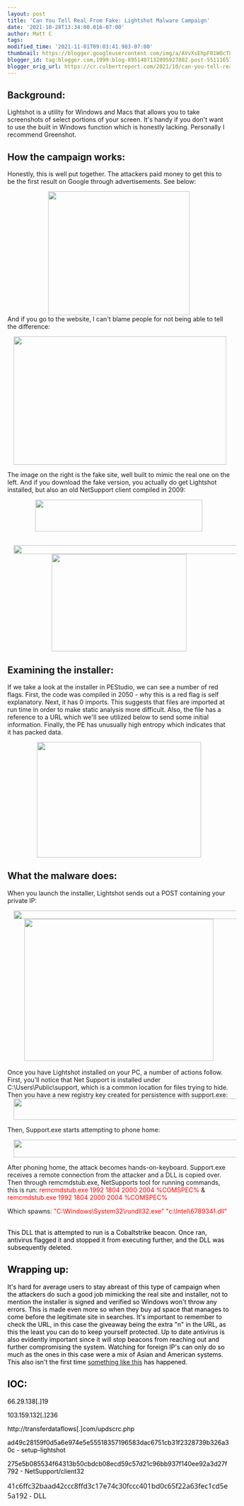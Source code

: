 ```yaml
---
layout: post
title: 'Can You Tell Real From Fake: Lightshot Malware Campaign'
date: '2021-10-28T13:34:00.016-07:00'
author: Matt C
tags: 
modified_time: '2021-11-01T09:03:41.983-07:00'
thumbnail: https://blogger.googleusercontent.com/img/a/AVvXsEhpF01WOcT83kd0gH0eWDAmR7s0is92pI1dbfOPgRy9xXr9kLKxdJAbZvk_wMh3IfB1mZWFoxdk6DT9xGH0DlbQocQuot6rmzzI2fu1GT0AvTKvXkz_y1nxaiemqwNJgZzcdrZe-HQfz2LX-gwESLzK0qqhBx-XNvyUfxsHBfO2lK6EG7mmRHKeB4FMYg=s72-c
blogger_id: tag:blogger.com,1999:blog-8951407132095927802.post-551116578719601098
blogger_orig_url: https://cr.culbertreport.com/2021/10/can-you-tell-real-from-fake-new.html
---
```


<h2 style="text-align: left;">Background:</h2><p style="text-align: left;">Lightshot is a utility for Windows and Macs that allows you to take screenshots of select portions of your screen. It's handy if you don't want to use the built in Windows function which is honestly lacking. Personally I recommend Greenshot. <br /></p><h2 style="text-align: left;">How the campaign works:</h2><p style="text-align: left;">Honestly, this is well put together. The attackers paid money to get this to be the first result on Google through advertisements. See below:</p><p style="text-align: left;"></p><div class="separator" style="clear: both; text-align: center;"></div><div class="separator" style="clear: both; text-align: center;"><a href="https://blogger.googleusercontent.com/img/a/AVvXsEhpF01WOcT83kd0gH0eWDAmR7s0is92pI1dbfOPgRy9xXr9kLKxdJAbZvk_wMh3IfB1mZWFoxdk6DT9xGH0DlbQocQuot6rmzzI2fu1GT0AvTKvXkz_y1nxaiemqwNJgZzcdrZe-HQfz2LX-gwESLzK0qqhBx-XNvyUfxsHBfO2lK6EG7mmRHKeB4FMYg=s818" style="margin-left: 1em; margin-right: 1em;"><img border="0" data-original-height="717" data-original-width="818" height="280" src="https://blogger.googleusercontent.com/img/a/AVvXsEhpF01WOcT83kd0gH0eWDAmR7s0is92pI1dbfOPgRy9xXr9kLKxdJAbZvk_wMh3IfB1mZWFoxdk6DT9xGH0DlbQocQuot6rmzzI2fu1GT0AvTKvXkz_y1nxaiemqwNJgZzcdrZe-HQfz2LX-gwESLzK0qqhBx-XNvyUfxsHBfO2lK6EG7mmRHKeB4FMYg=s320" width="320" /></a></div>And if you go to the website, I can't blame people for not being able to tell the difference:<br /><p></p><div class="separator" style="clear: both; text-align: center;"><a href="https://blogger.googleusercontent.com/img/a/AVvXsEi_6qWXQH4XaAcSHK992pboHXIBOyZH2Z3RXc-cYBGOvBiltMQuoYxXSKWrYxUMOdfKEAmJzZS4eTRaTXjuWt4F7NipGQnR6U-r1Db2V15oFpGprB21bc4FhOBJKo8I9v0fFMx1fQZhHNgOskhchSx2Q0HecMdJ4ChemzfJwvg-vWR_8eK1b5876B1nYQ=s1920" style="margin-left: 1em; margin-right: 1em;"><img border="0" data-original-height="1160" data-original-width="1920" height="290" src="https://blogger.googleusercontent.com/img/a/AVvXsEi_6qWXQH4XaAcSHK992pboHXIBOyZH2Z3RXc-cYBGOvBiltMQuoYxXSKWrYxUMOdfKEAmJzZS4eTRaTXjuWt4F7NipGQnR6U-r1Db2V15oFpGprB21bc4FhOBJKo8I9v0fFMx1fQZhHNgOskhchSx2Q0HecMdJ4ChemzfJwvg-vWR_8eK1b5876B1nYQ=w481-h290" width="481" /></a></div><p>The image on the right is the fake site, well built to mimic the real one on the left. And if you download the fake version, you actually do get Lightshot installed, but also an old NetSupport client compiled in 2009:</p><div class="separator" style="clear: both; text-align: center;"><a href="https://blogger.googleusercontent.com/img/a/AVvXsEh6Qgwtud9g0wLwGsF80_jz0Kl08U3M778JtCDaIC-J-oj5Qtt3OdbR-7Qf2MXvofB5n2-X81gN7BenRt6RHrT0jlCmX42P3sBYL5CJWGt9zaQaAihJpR8rGJtEMzVcjjrYPjIucVBkpEL2culvCTar3aqdeyK3dc2Ydj0O6hVuI2eKpCzVKPHOc0tLgA=s831" style="margin-left: 1em; margin-right: 1em;"><img border="0" data-original-height="159" data-original-width="831" height="72" src="https://blogger.googleusercontent.com/img/a/AVvXsEh6Qgwtud9g0wLwGsF80_jz0Kl08U3M778JtCDaIC-J-oj5Qtt3OdbR-7Qf2MXvofB5n2-X81gN7BenRt6RHrT0jlCmX42P3sBYL5CJWGt9zaQaAihJpR8rGJtEMzVcjjrYPjIucVBkpEL2culvCTar3aqdeyK3dc2Ydj0O6hVuI2eKpCzVKPHOc0tLgA=w378-h72" width="378" /></a></div><br /><p></p><div class="separator" style="clear: both; text-align: center;"><a href="https://blogger.googleusercontent.com/img/a/AVvXsEha23BbbrnMvASkItJle_Uoj0qO_AfgE96u9vgXegKrCckNYoqDrUdQbdU2rlzPyvYOWc2xOoxFS21O73g3F3NpXbjwNzVmcMiUI-IbFU0UShvlu3_6CQGXjdHXWziKb9St36R44vFwZbO0-sjM6thpKx7tB8zVsDPFdnY7JcK94QtjPQkLtOm16MS5nw=s438" style="margin-left: 1em; margin-right: 1em;"><img border="0" data-original-height="15" data-original-width="438" height="20" src="https://blogger.googleusercontent.com/img/a/AVvXsEha23BbbrnMvASkItJle_Uoj0qO_AfgE96u9vgXegKrCckNYoqDrUdQbdU2rlzPyvYOWc2xOoxFS21O73g3F3NpXbjwNzVmcMiUI-IbFU0UShvlu3_6CQGXjdHXWziKb9St36R44vFwZbO0-sjM6thpKx7tB8zVsDPFdnY7JcK94QtjPQkLtOm16MS5nw=w582-h20" width="582" /></a></div><div class="separator" style="clear: both; text-align: center;"><a href="https://blogger.googleusercontent.com/img/a/AVvXsEhpl3qrbT71Cxu2fjuhvcHeUaFghdhDhi4ERITqD_Kytm0AhaL9SGvxpVBoF-EM_XLc-rWJ_PL46P07_JMmv9H23I2Yc5swIPyIfDzSBsQ0ebWUOHEdgq4LHeogEcB5b8fl3KLRrK7J5QcwQAd8_WpR26PHNxKL8uj3pZt5sOUsRSSX8iFrhlEY7o1x8Q=s527" style="margin-left: 1em; margin-right: 1em;"><img border="0" data-original-height="381" data-original-width="527" height="220" src="https://blogger.googleusercontent.com/img/a/AVvXsEhpl3qrbT71Cxu2fjuhvcHeUaFghdhDhi4ERITqD_Kytm0AhaL9SGvxpVBoF-EM_XLc-rWJ_PL46P07_JMmv9H23I2Yc5swIPyIfDzSBsQ0ebWUOHEdgq4LHeogEcB5b8fl3KLRrK7J5QcwQAd8_WpR26PHNxKL8uj3pZt5sOUsRSSX8iFrhlEY7o1x8Q=w305-h220" width="305" /></a></div><h2 style="text-align: left;">Examining the installer:</h2><p style="text-align: left;">If we take a look at the installer in PEStudio, we can see a number of red flags. First, the code was compiled in 2050 - why this is a red flag is self explanatory. Next, it has 0 imports. This suggests that files are imported at run time in order to make static analysis more difficult. Also, the file has a reference to a URL which we'll see utilized below to send some initial information. Finally, the PE has unusually high entropy which indicates that it has packed data.<br /></p><div class="separator" style="clear: both; text-align: center;"><a href="https://blogger.googleusercontent.com/img/a/AVvXsEjq6aYVF26HbYSdMgwUUNJKGWoC26d1UL_i13y8uEmfzcOZTxh3LvqsmA3nggcxQeco6BQhODNUNg_WA804R-z3NcArh_yaRjapSxDSepHoqPTggagAJmRc-1qe0abjiljNzHwOCFa9WQKZA4lYjDnV1RVsFDqNcq5XXS9i9MtL5_hoE12qM6xw8Naj5A=s1191" style="margin-left: 1em; margin-right: 1em;"><img border="0" data-original-height="836" data-original-width="1191" height="261" src="https://blogger.googleusercontent.com/img/a/AVvXsEjq6aYVF26HbYSdMgwUUNJKGWoC26d1UL_i13y8uEmfzcOZTxh3LvqsmA3nggcxQeco6BQhODNUNg_WA804R-z3NcArh_yaRjapSxDSepHoqPTggagAJmRc-1qe0abjiljNzHwOCFa9WQKZA4lYjDnV1RVsFDqNcq5XXS9i9MtL5_hoE12qM6xw8Naj5A=w371-h261" width="371" /></a></div><p></p><p></p><h2 style="text-align: left;">What the malware does:&nbsp;</h2><p style="text-align: left;">When you launch the installer, Lightshot sends out a POST containing your private IP:</p><div class="separator" style="clear: both; text-align: center;"><a href="https://blogger.googleusercontent.com/img/a/AVvXsEjNb6q4PqwjDRhw9lHOoOlob2f8ASBVDxlyc96RB-D8sSqS-skcnHNUDoUwHgi4C-rXCml9z9kW49Bx1MIuHheAz0prPzSqKe-EyVfQZLKSnOlk68kZD7YU6TQd89R_eKmM4aqDSlmvrRQfB_32bCziRN0UFPbN1auBlpKPxnX_6jkIsZbWIZ6q8672Fw=s700" style="margin-left: 1em; margin-right: 1em;"><img border="0" data-original-height="25" data-original-width="700" height="19" src="https://blogger.googleusercontent.com/img/a/AVvXsEjNb6q4PqwjDRhw9lHOoOlob2f8ASBVDxlyc96RB-D8sSqS-skcnHNUDoUwHgi4C-rXCml9z9kW49Bx1MIuHheAz0prPzSqKe-EyVfQZLKSnOlk68kZD7YU6TQd89R_eKmM4aqDSlmvrRQfB_32bCziRN0UFPbN1auBlpKPxnX_6jkIsZbWIZ6q8672Fw=w554-h19" width="554" /></a><div class="separator" style="clear: both; text-align: center;"><a href="https://blogger.googleusercontent.com/img/a/AVvXsEgkXTenFyYcYu9lDpcBY5DcgqOSd1C-tEK3u0Yc3IgzbHQyP6s7aUiZqZvosKnpv2lSvfq3BdDB4W2s-wWCnsKVzaZqHZ0jqDSK6MzF0DiJ1jqsXw7iTZuDqeOy3keq6U3r5M3JFoIYijXeDAVCxapZeflrJef1C_Kk-OhBfTAxVa486418sj24A1kqkQ=s947" style="margin-left: 1em; margin-right: 1em;"><img border="0" data-original-height="710" data-original-width="947" height="321" src="https://blogger.googleusercontent.com/img/a/AVvXsEgkXTenFyYcYu9lDpcBY5DcgqOSd1C-tEK3u0Yc3IgzbHQyP6s7aUiZqZvosKnpv2lSvfq3BdDB4W2s-wWCnsKVzaZqHZ0jqDSK6MzF0DiJ1jqsXw7iTZuDqeOy3keq6U3r5M3JFoIYijXeDAVCxapZeflrJef1C_Kk-OhBfTAxVa486418sj24A1kqkQ=w428-h321" width="428" /></a></div><br /></div>Once you have Lightshot installed on your PC, a number of actions follow. First, you'll notice that Net Support is installed under C:\Users\Public\support, which is a common location for files trying to hide. Then you have a new registry key created for persistence with support.exe:<div class="separator" style="clear: both; text-align: center;"></div><div class="separator" style="clear: both; text-align: center;"></div><div class="separator" style="clear: both; text-align: center;"></div><div class="separator" style="clear: both; text-align: center;"><a href="https://blogger.googleusercontent.com/img/a/AVvXsEhDP8KpAa8XWZu6krppLLPlxFpwZdA6-6mH1veB3amfw4aIIzqfl8Zh5Fhtaee6v5QBgcOtPai0z2hW7BMoAgZxbOYmNqFHsjRXNCu-ghIojdTnDKdIY7Vpp9ULYLbLhT6RHRZ_n5SfVJWukwlc_l-0P3H3mgWLKHmu8S-7UquyXhQoUGqj1yc1-YxQCg=s1052" style="margin-left: 1em; margin-right: 1em;"><img border="0" data-original-height="94" data-original-width="1052" height="48" src="https://blogger.googleusercontent.com/img/a/AVvXsEhDP8KpAa8XWZu6krppLLPlxFpwZdA6-6mH1veB3amfw4aIIzqfl8Zh5Fhtaee6v5QBgcOtPai0z2hW7BMoAgZxbOYmNqFHsjRXNCu-ghIojdTnDKdIY7Vpp9ULYLbLhT6RHRZ_n5SfVJWukwlc_l-0P3H3mgWLKHmu8S-7UquyXhQoUGqj1yc1-YxQCg=w531-h48" width="531" /></a></div><p>Then, Support.exe starts attempting to phone home:</p><div class="separator" style="clear: both; text-align: center;"><a href="https://blogger.googleusercontent.com/img/a/AVvXsEikvWcQqyX8RHqVmKdwjEkmzyOM35krRWoPmiDuJbx_tvrwBNSpR5T_Vf8GBncDGMSBjeGbTkbMIX_9c0Qg9MoHpiWwY3Tu1fg07IQMivMEsiy8pvJubPm5nf0yhEweMhLXLo_-Xn_zEFVErbRjWdnbYWsoD5JeSmVpxtDzBWMbS38QfxwaRtRCqi-CiA=s1176" style="margin-left: 1em; margin-right: 1em;"><img border="0" data-original-height="82" data-original-width="1176" height="40" src="https://blogger.googleusercontent.com/img/a/AVvXsEikvWcQqyX8RHqVmKdwjEkmzyOM35krRWoPmiDuJbx_tvrwBNSpR5T_Vf8GBncDGMSBjeGbTkbMIX_9c0Qg9MoHpiWwY3Tu1fg07IQMivMEsiy8pvJubPm5nf0yhEweMhLXLo_-Xn_zEFVErbRjWdnbYWsoD5JeSmVpxtDzBWMbS38QfxwaRtRCqi-CiA=w587-h40" width="587" /></a></div><p></p><p>After phoning home, the attack becomes hands-on-keyboard. Support.exe receives a remote connection from the attacker and a DLL is copied over. Then through remcmdstub.exe, NetSupports tool for running commands, this is run: <span style="color: red;">remcmdstub.exe 1992 1804 2000 2004 %COMSPEC%</span> &amp; <span style="color: red;">remcmdstub.exe 1992 1804 2000 2004 %COMSPEC%</span><br /></p><p>Which spawns<span style="color: red;">: "C:\Windows\System32\rundll32.exe" "c:\Intel\6789341.dll" <span style="color: black;">&nbsp;</span></span></p><p><span style="color: red;"><span style="color: black;">This DLL that is attempted to run is a Cobaltstrike beacon. Once ran, antivirus flagged it and stopped it from executing further, and the DLL was subsequently deleted.<br /></span></span></p><h2 style="text-align: left;"><span style="color: red;"><span style="color: black;">Wrapping up:</span></span></h2><p style="text-align: left;"><span style="color: red;"><span style="color: black;">It's hard for average users to stay abreast of this type of campaign when the attackers do such a good job mimicking the real site and installer, not to mention the installer is signed and verified so Windows won't throw any errors. This is made even more so when they buy ad space that manages to come before the legitimate site in searches. It's important to remember to check the URL, in this case the giveaway being the extra "n" in the URL, as this the least you can do to keep yourself protected. Up to date antivirus is also evidently important since it will stop beacons from reaching out and further compromising the system. Watching for foreign IP's can only do so much as the ones in this case were a mix of Asian and American systems. This also isn't the first time <a href="https://www.fireeye.com/blog/threat-research/2018/04/fake-software-update-abuses-netsupport-remote-access-tool.html">something like this</a> has happened. </span></span></p><h2 style="text-align: left;"><span style="color: red;"><span style="color: black;">IOC:</span></span></h2><p style="text-align: left;"><span style="color: red;"><span style="color: black;">66.29.138[.]19</span></span></p><p style="text-align: left;"><span style="color: red;"><span style="color: black;">103.159.132[.]236&nbsp;</span></span></p><p style="text-align: left;"><span style="color: red;"><span style="color: black;"><span style="color: red;"><span style="color: black;">http://transferdataflows[.]com/updscrc.php&nbsp; </span></span><br /></span></span></p><p style="text-align: left;"><span style="color: red;"><span style="color: black;">ad49c28159f0d5a6e974e5e55518357196583dac6751cb31f2328739b326a30c - setup-lightshot</span></span></p><p style="text-align: left;"><span style="color: red;"><span style="color: black;">275e5b085534f64313b50cbdcb08ecd59c57d21c96bb937f140ee92a3d27f792 - NetSupport/client32 </span></span></p><div style="box-sizing: border-box; font-family: &quot;Segoe UI&quot;, system-ui, &quot;Apple Color Emoji&quot;, &quot;Segoe UI Emoji&quot;, sans-serif; font-size: 16px; font-style: normal; font-variant-caps: normal; font-variant-ligatures: normal; font-weight: 400; letter-spacing: normal; text-align: start; text-indent: 0px; text-transform: none; white-space: normal; word-spacing: 0px;">41c6ffc32baad42ccc8ffd3c17e74c30fccc401bd0c65f22a63fec1cd5e5a192 - DLL<br /></div><p>&nbsp;</p><p></p><div class="separator" style="clear: both; text-align: center;"></div><div class="separator" style="clear: both; text-align: center;"></div><div class="separator" style="clear: both; text-align: center;"></div><div class="separator" style="clear: both; text-align: center;"></div><div class="separator" style="clear: both; text-align: center;"></div><div class="separator" style="clear: both; text-align: center;"></div><div class="separator" style="clear: both; text-align: center;"></div><div class="separator" style="clear: both; text-align: center;"></div><div class="separator" style="clear: both; text-align: center;"></div><div class="separator" style="clear: both; text-align: center;"></div><div class="separator" style="clear: both; text-align: center;"></div><div class="separator" style="clear: both; text-align: center;"></div><div class="separator" style="clear: both; text-align: center;"></div><div class="separator" style="clear: both; text-align: center;"></div><div class="separator" style="clear: both; text-align: center;"></div><div class="separator" style="clear: both; text-align: center;"></div><div class="separator" style="clear: both; text-align: center;"></div><div class="separator" style="clear: both; text-align: center;"></div><div class="separator" style="clear: both; text-align: center;"></div><div class="separator" style="clear: both; text-align: center;"></div>